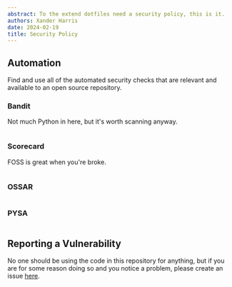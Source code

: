 ```yaml
---
abstract: To the extend dotfiles need a security policy, this is it.
authors: Xander Harris
date: 2024-02-19
title: Security Policy
---
```


## Automation

Find and use all of the automated security checks that are relevant and
available to an open source repository.

### Bandit

Not much Python in here, but it's worth scanning anyway.

```{autoyaml} .github/workflows/bandit.yml
```

### Scorecard

FOSS is great when you're broke.

```{autoyaml} .github/workflows/scorecard.yml
```

### OSSAR

```{autoyaml} .github/workflows/ossar.yml
```

### PYSA

```{autoyaml} .github/workflows/pysa.yml
```

## Reporting a Vulnerability

No one should be using the code in this repository for anything, but if you
are for some reason doing so and you notice a problem, please create an
issue [here](https://github.com/edwardtheharris/dotfiles/issues).
